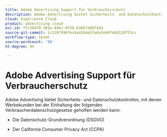 ```yaml
---
title: Adobe Advertising Support für Verbraucherschutz
description: Adobe Advertising bietet Sicherheits- und Datenschutzkontrollen, mit denen Werbekunden bei der Einhaltung von Verbraucherdatenschutzgesetzen geholfen werden kann.
cloud: Experience Cloud
product: advertising cloud
exl-id: ffc50470-301e-44bc-9f56-63667dd8fb64
source-git-commit: 1c13874967ec4ad264e5fa6a5e0dfeb6120f53cc
workflow-type: tm+mt
source-wordcount: '58'
ht-degree: 0%

---
```


# Adobe Advertising Support für Verbraucherschutz

Adobe Advertising bietet Sicherheits- und Datenschutzkontrollen, mit denen Werbekunden bei der Einhaltung der folgenden Verbraucherdatenschutzgesetze geholfen werden kann:

* Die Datenschutz-Grundverordnung (DSGVO)

* Der California Consumer Privacy Act (CCPA)
